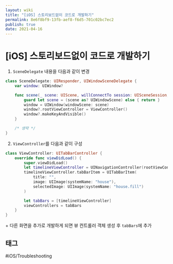 ```yaml
---
layout: wiki
title: "[iOS] 스토리보드없이 코드로 개발하기"
permalink: 8e6f8bf9-13fb-aef8-f6d5-701c02bc7ec2
publish: true
date: 2021-04-16
---
```


# \[iOS] 스토리보드없이 코드로 개발하기

1. `SceneDelegate` 내용을 다음과 같이 변경
```swift
class SceneDelegate: UIResponder, UIWindowSceneDelegate {
    var window: UIWindow?

    func scene(_ scene: UIScene, willConnectTo session: UISceneSession, options connectionOptions: UIScene.ConnectionOptions) {
        guard let scene = (scene as? UIWindowScene) else { return }
        window = UIWindow(windowScene: scene)
        window?.rootViewController = ViewController()
        window?.makeKeyAndVisible()
    }

    /* 생략 */
}
``` 

2. `ViewController`를 다음과 같이 구성
```swift
class ViewController: UITabBarController {
    override func viewDidLoad() {
        super.viewDidLoad()
        let timelineViewController = UINavigationController(rootViewController: TimelineViewController())
        timelineViewController.tabBarItem = UITabBarItem(
	        title: "",
	        image: UIImage(systemName: "house"),
			selectedImage: UIImage(systemName: "house.fill")
		)

        let tabBars = [timelineViewController]    
        viewControllers = tabBars
    }
}
```
    

\+ 다른 화면을 추가로 개발하게 되면 뷰 컨트롤러 객체 생성 후 `tabBars`에 추가

## 태그

#iOS/Troubleshooting 